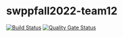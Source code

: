 # swppfall2022-team12
[![Build Status](https://travis-ci.com/swsnu/swppfall2022-team12.svg?branch=main)](https://travis-ci.com/swsnu/swppfall2022-team12)
[![Quality Gate Status](https://sonarcloud.io/api/project_badges/measure?project=swsnu_swppfall2022-team12&metric=alert_status)](https://sonarcloud.io/dashboard?id=swsnu_swppfall2022-team12)
